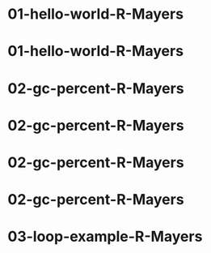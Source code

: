 # 01-hello-world-R-Mayers
# 01-hello-world-R-Mayers
# 02-gc-percent-R-Mayers
# 02-gc-percent-R-Mayers
# 02-gc-percent-R-Mayers
# 02-gc-percent-R-Mayers
# 03-loop-example-R-Mayers
